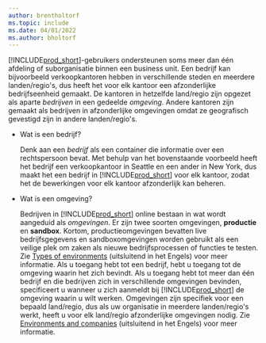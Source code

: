 ```yaml
---
author: brentholtorf
ms.topic: include
ms.date: 04/01/2022
ms.author: bholtorf
---
```

[!INCLUDE[prod_short](prod_short.md)]-gebruikers ondersteunen soms meer dan één afdeling of suborganisatie binnen een business unit. Een bedrijf kan bijvoorbeeld verkoopkantoren hebben in verschillende steden en meerdere landen/regio's, dus heeft het voor elk kantoor een afzonderlijke bedrijfseenheid gemaakt. De kantoren in hetzelfde land/regio zijn opgezet als aparte *bedrijven* in een gedeelde *omgeving*. Andere kantoren zijn gemaakt als bedrijven in afzonderlijke omgevingen omdat ze geografisch gevestigd zijn in andere landen/regio's.

- Wat is een bedrijf?

  Denk aan een *bedrijf* als een container die informatie over een rechtspersoon bevat. Met behulp van het bovenstaande voorbeeld heeft het bedrijf een verkoopkantoor in Seattle en een ander in New York, dus maakt het een bedrijf in [!INCLUDE[prod_short](prod_short.md)] voor elk kantoor, zodat het de bewerkingen voor elk kantoor afzonderlijk kan beheren.

- Wat is een omgeving?

  Bedrijven in [!INCLUDE[prod_short](prod_short.md)] online bestaan in wat wordt aangeduid als *omgevingen*. Er zijn twee soorten omgevingen, **productie** en **sandbox**. Kortom, productieomgevingen bevatten live bedrijfsgegevens en sandboxomgevingen worden gebruikt als een veilige plek om zaken als nieuwe bedrijfsprocessen of functies te testen. Zie [Types of environments](/dynamics365/business-central/dev-itpro/administration/tenant-admin-center-environments#types-of-environments) (uitsluitend in het Engels) voor meer informatie. Als u toegang hebt tot een bedrijf, hebt u toegang tot de omgeving waarin het zich bevindt. Als u toegang hebt tot meer dan één bedrijf en die bedrijven zich in verschillende omgevingen bevinden, specificeert u wanneer u zich aanmeldt bij [!INCLUDE[prod_short](prod_short.md)] de omgeving waarin u wilt werken. Omgevingen zijn specifiek voor een bepaald land/regio, dus als uw organisatie in meerdere landen/regio's werkt, heeft u voor elk land/regio afzonderlijke omgevingen nodig. Zie [Environments and companies](/dynamics365/business-central/dev-itpro/administration/tenant-environment-topology#environments-and-companies) (uitsluitend in het Engels) voor meer informatie.
